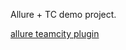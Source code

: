 Allure + TC demo project.

[allure teamcity plugin](http://wiki.qatools.ru/display/AL/Allure+TeamCity+Plugi)